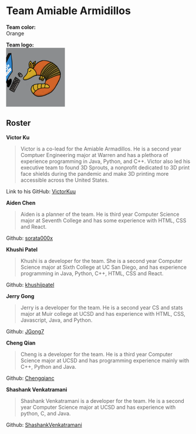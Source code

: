 # Team Amiable Armidillos

**Team color:** <br>
Orange <br>

**Team logo:** <br>
<img alt="armadillo_logo" src="./branding/armadillo.png" width="160">

## Roster

**Victor Ku**   

> Victor is a co-lead for the Amiable Armadillos. He is a second year Comptuer Engineering major at Warren and has a plethora of experience programming in Java, Python, and C++. Victor also led his executive team to found 3D Sprouts, a nonprofit dedicated to 3D print face shields during the pandemic and make 3D printing more accessible across the United States. <br>

Link to his GitHub: [VictorKuu](https://github.com/VictorKuu?tab=repositories)

**Aiden Chen**

> Aiden is a planner of the team. He is third year Computer Science major at Seventh College and has some experience with HTML, CSS and React.

Github: [sorata000x](https://github.com/sorata000x)

**Khushi Patel**
> Khushi is a developer for the team. She is a second year Computer Science major at Sixth College at UC San Diego, and has experience programming in Java, Python, C++, HTML, CSS and React.

Github: [khushijpatel](https://github.com/khushijpatel)

**Jerry Gong**
> Jerry is a developer for the team. He is a second year CS and stats major at Muir college at UCSD and has experience with HTML, CSS, Javascript, Java, and Python.

Github: [JGong7](https://github.com/JGong7)

**Cheng Qian**
> Cheng is a developer for the team. He is a third year Computer Science major at UCSD and has programming experience mainly with C++, Python and Java.

Github: [Chengqianc](https://github.com/Chengqianc)

**Shashank Venkatramani**
> Shashank Venkatramani is a developer for the team. He is a second year Computer Science major at UCSD and has experience with python, C, and Java.

Github: [ShashankVenkatramani](https://github.com/ShashankVenkatramani)
